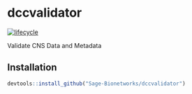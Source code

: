 <!-- README.md is generated from README.Rmd. Please edit that file -->
dccvalidator
==============

[![lifecycle](https://img.shields.io/badge/lifecycle-experimental-orange.svg)](https://www.tidyverse.org/lifecycle/#experimental)

Validate CNS Data and Metadata

Installation
------------

``` r
devtools::install_github("Sage-Bionetworks/dccvalidator")
```
